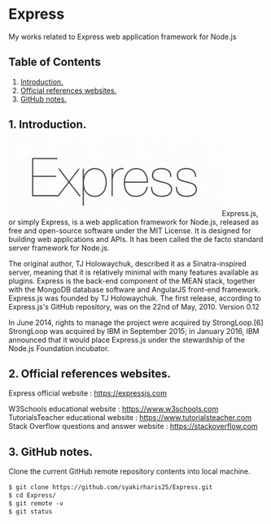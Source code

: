 # Express
My works related to Express web application framework for Node.js

## Table of Contents
1. [Introduction.](#introduction)
2. [Official references websites.](#references)
3. [GitHub notes.](#github)

<a name="introduction"></a>
## 1. Introduction.
<img src="express.png" height="150"> 
Express.js, or simply Express, is a web application framework for Node.js, released as free and open-source software under the MIT License. It is designed for building web applications and APIs. It has been called the de facto standard server framework for Node.js.

The original author, TJ Holowaychuk, described it as a Sinatra-inspired server, meaning that it is relatively minimal with many features available as plugins. Express is the back-end component of the MEAN stack, together with the MongoDB database software and AngularJS front-end framework. Express.js was founded by TJ Holowaychuk. The first release, according to Express.js's GitHub repository, was on the 22nd of May, 2010. Version 0.12

In June 2014, rights to manage the project were acquired by StrongLoop.[6] StrongLoop was acquired by IBM in September 2015; in January 2016, IBM announced that it would place Express.js under the stewardship of the Node.js Foundation incubator.

<a name="references"></a>
## 2. Official references websites. <br />
Express official website : https://expressjs.com <br />

W3Schools educational website : https://www.w3schools.com <br />
TutorialsTeacher educational website : https://www.tutorialsteacher.com <br />
Stack Overflow questions and answer website : https://stackoverflow.com <br />

<a name="github"></a>
## 3. GitHub notes.
Clone the current GitHub remote repository contents into local machine.
```
$ git clone https://github.com/syakirharis25/Express.git
$ cd Express/
$ git remote -v
$ git status
